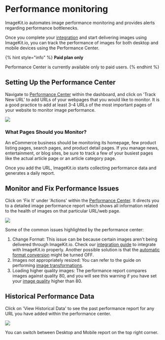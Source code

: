 # Performance monitoring

ImageKit.io automates image performance monitoring and provides alerts regarding performance bottlenecks.

Once you complete your [integration](../integration/integration-overview.md) and start delivering images using ImageKit.io, you can track the performance of images for both desktop and mobile devices using the Performance Center.

{% hint style="info" %}
**Paid plan only**

Performance Center is currently available only to paid users.
{% endhint %}

## Setting Up the Performance Center

Navigate to [Performance Center](https://imagekit.io/dashboard?redirectTo=performance#performance) within the dashboard, and click on 'Track New URL' to add URLs of your webpages that you would like to monitor. It is a good practice to add at least 3-4 URLs of the most important pages of your website to monitor image performance.

![](../.gitbook/assets/performance-center-url.png)

### What Pages Should you Monitor?

An eCommerce business should be monitoring its homepage, few product listing pages, search pages, and product detail pages. If you manage news, entertainment, or blog sites, be sure to track a few of your busiest pages like the actual article page or an article category page.

Once you add the URL, ImageKit.io starts collecting performance data and generates a daily report.

## Monitor and Fix Performance Issues

Click on 'Fix It' under 'Actions' within the [Performance Center](https://imagekit.io/dashboard?redirectTo=settings#performance). It directs you to a detailed image performance report which shows all information related to the health of images on that particular URL/web page.

![](../.gitbook/assets/performance-center-fix-it.png)

Some of the common issues highlighted by the performance center:

1. Change Format: This issue can be because certain images aren't being delivered through ImageKit.io. Check our [integration guide](../integration/integration-overview.md) to integrate with ImageKit.io properly. Another possible solution is that the [automatic format conversion](image-optimization/automatic-image-format-conversion.md) might be turned OFF.
2. Images not appropriately resized: You can refer to the guide on performing [image transformations](image-transformations/).
3. Loading higher quality images: The performance report compares images against quality 80, and you will see this warning if you have set your [image quality](image-optimization/quality-optimization.md#image-quality) higher than 80.

## Historical Performance Data

Click on 'View Historical Data' to see the past performance report for any URL you have added within the performance center.

![](../.gitbook/assets/performance-center-historical-data.png)

You can switch between Desktop and Mobile report on the top right corner.
